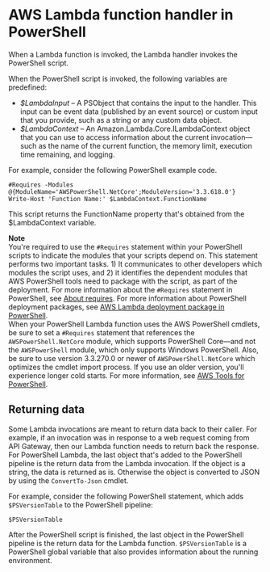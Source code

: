 # AWS Lambda function handler in PowerShell<a name="powershell-handler"></a>

When a Lambda function is invoked, the Lambda handler invokes the PowerShell script\.

When the PowerShell script is invoked, the following variables are predefined:
+  *$LambdaInput* – A PSObject that contains the input to the handler\. This input can be event data \(published by an event source\) or custom input that you provide, such as a string or any custom data object\. 
+  *$LambdaContext* – An Amazon\.Lambda\.Core\.ILambdaContext object that you can use to access information about the current invocation—such as the name of the current function, the memory limit, execution time remaining, and logging\. 

For example, consider the following PowerShell example code\.

```
#Requires -Modules @{ModuleName='AWSPowerShell.NetCore';ModuleVersion='3.3.618.0'}
Write-Host 'Function Name:' $LambdaContext.FunctionName
```

This script returns the FunctionName property that's obtained from the $LambdaContext variable\.

**Note**  
You're required to use the `#Requires` statement within your PowerShell scripts to indicate the modules that your scripts depend on\. This statement performs two important tasks\. 1\) It communicates to other developers which modules the script uses, and 2\) it identifies the dependent modules that AWS PowerShell tools need to package with the script, as part of the deployment\. For more information about the `#Requires` statement in PowerShell, see [ About requires](https://docs.microsoft.com/en-us/powershell/module/microsoft.powershell.core/about/about_requires?view=powershell-6)\. For more information about PowerShell deployment packages, see [AWS Lambda deployment package in PowerShell](powershell-package.md)\.  
When your PowerShell Lambda function uses the AWS PowerShell cmdlets, be sure to set a `#Requires` statement that references the `AWSPowerShell.NetCore` module, which supports PowerShell Core—and not the `AWSPowerShell` module, which only supports Windows PowerShell\. Also, be sure to use version 3\.3\.270\.0 or newer of `AWSPowerShell.NetCore` which optimizes the cmdlet import process\. If you use an older version, you'll experience longer cold starts\. For more information, see [ AWS Tools for PowerShell](https://aws.amazon.com/documentation/powershell/?id=docs_gateway)\.

## Returning data<a name="powershell-handler-output"></a>

Some Lambda invocations are meant to return data back to their caller\. For example, if an invocation was in response to a web request coming from API Gateway, then our Lambda function needs to return back the response\. For PowerShell Lambda, the last object that's added to the PowerShell pipeline is the return data from the Lambda invocation\. If the object is a string, the data is returned as is\. Otherwise the object is converted to JSON by using the `ConvertTo-Json` cmdlet\.

For example, consider the following PowerShell statement, which adds `$PSVersionTable` to the PowerShell pipeline:

```
$PSVersionTable
```

After the PowerShell script is finished, the last object in the PowerShell pipeline is the return data for the Lambda function\. `$PSVersionTable` is a PowerShell global variable that also provides information about the running environment\.